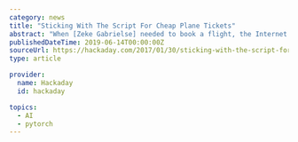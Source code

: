 ```yaml
---
category: news
title: "Sticking With The Script For Cheap Plane Tickets"
abstract: "When [Zeke Gabrielse] needed to book a flight, the Internet hive-mind recommended that he look into traveling with Southwest airlines due to a drop in fares late Thursday nights. Not one to stay up all night refreshing the web page indefinitely, he opted ..."
publishedDateTime: 2019-06-14T00:00:00Z
sourceUrl: https://hackaday.com/2017/01/30/sticking-with-the-script-for-cheap-plane-tickets/
type: article

provider:
  name: Hackaday
  id: hackaday

topics:
  - AI
  - pytorch
---
```

